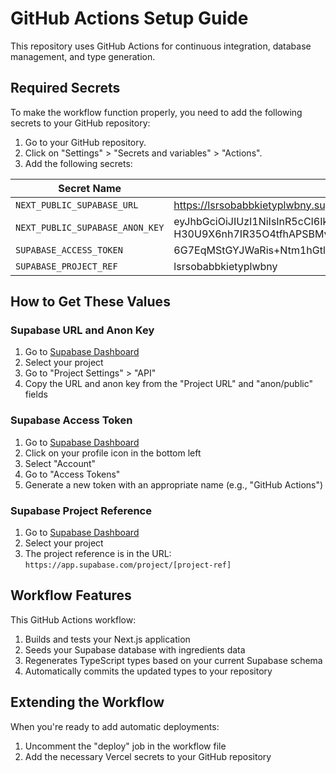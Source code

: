 # GitHub Actions Setup Guide

This repository uses GitHub Actions for continuous integration, database management, and type generation.

## Required Secrets

To make the workflow function properly, you need to add the following secrets to your GitHub repository:

1. Go to your GitHub repository.
2. Click on "Settings" > "Secrets and variables" > "Actions".
3. Add the following secrets:

| Secret Name | Description |
|-------------|-------------|
| `NEXT_PUBLIC_SUPABASE_URL` | https://lsrsobabbkietyplwbny.supabase.co |
| `NEXT_PUBLIC_SUPABASE_ANON_KEY` | eyJhbGciOiJIUzI1NiIsInR5cCI6IkpXVCJ9.eyJpc3MiOiJzdXBhYmFzZSIsInJlZiI6ImxzcnNvYmFiYmtpZXR5cGx3Ym55Iiwicm9sZSI6ImFub24iLCJpYXQiOjE3NDk1MDU2NDAsImV4cCI6MjA2NTA4MTY0MH0.l6PeOk-H30U9X6nh7IR35O4tfhAPSBMvCdZC27jP1SI |
| `SUPABASE_ACCESS_TOKEN` | 6G7EqMStGYJWaRis+Ntm1hGtl+SoPNtCqeGjNa2jcF39Funy3fgpb4bDlWbpxyS4XX8amaBPn2RJV++dUNX/Tg== |
| `SUPABASE_PROJECT_REF` | lsrsobabbkietyplwbny |

## How to Get These Values

### Supabase URL and Anon Key
1. Go to [Supabase Dashboard](https://app.supabase.com/)
2. Select your project
3. Go to "Project Settings" > "API"
4. Copy the URL and anon key from the "Project URL" and "anon/public" fields

### Supabase Access Token
1. Go to [Supabase Dashboard](https://app.supabase.com/)
2. Click on your profile icon in the bottom left
3. Select "Account"
4. Go to "Access Tokens"
5. Generate a new token with an appropriate name (e.g., "GitHub Actions")

### Supabase Project Reference
1. Go to [Supabase Dashboard](https://app.supabase.com/)
2. Select your project
3. The project reference is in the URL: `https://app.supabase.com/project/[project-ref]`

## Workflow Features

This GitHub Actions workflow:

1. Builds and tests your Next.js application
2. Seeds your Supabase database with ingredients data
3. Regenerates TypeScript types based on your current Supabase schema
4. Automatically commits the updated types to your repository

## Extending the Workflow

When you're ready to add automatic deployments:
1. Uncomment the "deploy" job in the workflow file
2. Add the necessary Vercel secrets to your GitHub repository
